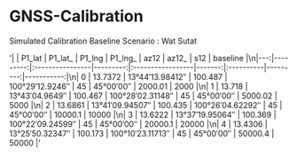 # GNSS-Calibration

Simulated Calibration Baseline
Scenario : Wat Sutat

'|    |   P1_lat | P1_lat_         |   P1_lng | P1_lng_          |   az12 | az12_     |      s12 |   baseline |\n|---:|---------:|:----------------|---------:|:-----------------|-------:|:----------|---------:|-----------:|\n|  0 |  13.7372 | 13°44′13.98412″ |  100.487 | 100°29′12.9246″  |     45 | 45°00′00″ |  2000.01 |       2000 |\n|  1 |  13.718  | 13°43′04.9649″  |  100.467 | 100°28′02.31148″ |     45 | 45°00′00″ |  5000.02 |       5000 |\n|  2 |  13.6861 | 13°41′09.94507″ |  100.435 | 100°26′04.62292″ |     45 | 45°00′00″ | 10000.1  |      10000 |\n|  3 |  13.6222 | 13°37′19.95064″ |  100.369 | 100°22′09.24599″ |     45 | 45°00′00″ | 20000.1  |      20000 |\n|  4 |  13.4306 | 13°25′50.32347″ |  100.173 | 100°10′23.11713″ |     45 | 45°00′00″ | 50000.4  |      50000 |'


